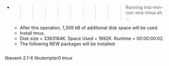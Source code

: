 * >>>>>>>>> Running inst-min-con-xtra-tmux.sh ...
  * After this operation, 1,309 kB of additional disk space will be used.
  * Install tmux.
  * Disk size = 3383184K. Space Used = 1892K. Runtime = 00:00:00:02.
  * The following NEW packages will be installed:
  ```bash
libevent-2.1-6 libutempter0 tmux
  ```
